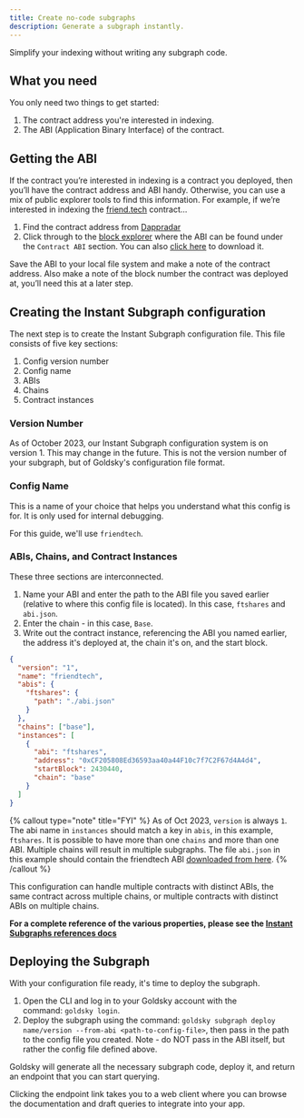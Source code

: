 ```yaml
---
title: Create no-code subgraphs
description: Generate a subgraph instantly.
---
```


Simplify your indexing without writing any subgraph code.

## What you need

You only need two things to get started:

1. The contract address you're interested in indexing.
2. The ABI (Application Binary Interface) of the contract.

## Getting the ABI

If the contract you’re interested in indexing is a contract you deployed, then you’ll have the contract address and ABI handy. Otherwise, you can use a mix of public explorer tools to find this information. For example, if we’re interested in indexing the [friend.tech](http://friend.tech) contract…

1. Find the contract address from [Dappradar](https://dappradar.com/)
2. Click through to the [block explorer](https://basescan.org/address/0xcf205808ed36593aa40a44f10c7f7c2f67d4a4d4#code) where the ABI can be found under the `Contract ABI` section. You can also [click here](https://api.basescan.org/api?module=contract&action=getabi&address=0xcf205808ed36593aa40a44f10c7f7c2f67d4a4d4&format=raw) to download it.

Save the ABI to your local file system and make a note of the contract address. Also make a note of the block number the contract was deployed at, you’ll need this at a later step.

## Creating the Instant Subgraph configuration

The next step is to create the Instant Subgraph configuration file. This file consists of five key sections:

1. Config version number
2. Config name
3. ABIs
4. Chains
5. Contract instances

### Version Number

As of October 2023, our Instant Subgraph configuration system is on version 1. This may change in the future. This is not the version number of your subgraph, but of Goldsky's configuration file format.

### Config Name

This is a name of your choice that helps you understand what this config is for. It is only used for internal debugging.

For this guide, we'll use `friendtech`.

### ABIs, Chains, and Contract Instances

These three sections are interconnected.

1. Name your ABI and enter the path to the ABI file you saved earlier (relative to where this config file is located). In this case, `ftshares` and `abi.json`.
2. Enter the chain - in this case, `Base`.
3. Write out the contract instance, referencing the ABI you named earlier, the address it's deployed at, the chain it's on, and the start block.

```json
{
  "version": "1",
  "name": "friendtech",
  "abis": {
    "ftshares": {
      "path": "./abi.json"
    }
  },
  "chains": ["base"],
  "instances": [
    {
      "abi": "ftshares",
      "address": "0xCF205808Ed36593aa40a44F10c7f7C2F67d4A4d4",
      "startBlock": 2430440,
      "chain": "base"
    }
  ]
}
```

{% callout type="note" title="FYI" %}
As of Oct 2023, `version` is always `1`. The abi name in `instances` should match a key in `abis`, in this example, `ftshares`. It is possible to have more than one `chains` and more than one ABI. Multiple chains will result in multiple subgraphs. The file `abi.json` in this example should contain the friendtech ABI [downloaded from here](https://api.basescan.org/api?module=contract&action=getabi&address=0xcf205808ed36593aa40a44f10c7f7c2f67d4a4d4&format=raw).
{% /callout %}

This configuration can handle multiple contracts with distinct ABIs, the same contract across multiple chains, or multiple contracts with distinct ABIs on multiple chains.

**For a complete reference of the various properties, please see the [Instant Subgraphs references docs](https://docs.goldsky.com/references/instant-subgraphs-config)**

## Deploying the Subgraph

With your configuration file ready, it's time to deploy the subgraph.

1. Open the CLI and log in to your Goldsky account with the command: `goldsky login`.
2. Deploy the subgraph using the command: `goldsky subgraph deploy name/version --from-abi <path-to-config-file>`, then pass in the path to the config file you created. Note - do NOT pass in the ABI itself, but rather the config file defined above.

Goldsky will generate all the necessary subgraph code, deploy it, and return an endpoint that you can start querying.

Clicking the endpoint link takes you to a web client where you can browse the documentation and draft queries to integrate into your app.
